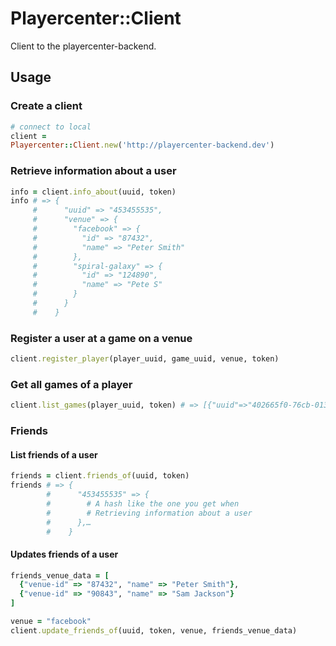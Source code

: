 # Playercenter::Client

Client to the playercenter-backend.

## Usage

### Create a client

```ruby
# connect to local
client =
Playercenter::Client.new('http://playercenter-backend.dev')
```

### Retrieve information about a user

```ruby
info = client.info_about(uuid, token)
info # => {
     #      "uuid" => "453455535",
     #      "venue" => {
     #        "facebook" => {
     #          "id" => "87432",
     #          "name" => "Peter Smith"
     #        },
     #        "spiral-galaxy" => {
     #          "id" => "124890",
     #          "name" => "Pete S"
     #        }
     #      }
     #    }
```

### Register a user at a game on a venue

```ruby
client.register_player(player_uuid, game_uuid, venue, token)
```

### Get all games of a player

```ruby
client.list_games(player_uuid, token) # => [{"uuid"=>"402665f0-76cb-0130-6898-58b035f5cdfb", "name"=>"A Game", "description"=>"A good game", "screenshots"=>[], "venues"=>["facebook"], "category"=>"Jump n Run", "credits"=>"Quarter Spiral", "credits_url"=>"http://quarterspiral.com"}, …]
```

### Friends

#### List friends of a user

```ruby
friends = client.friends_of(uuid, token)
friends # => {
        #      "453455535" => {
        #        # A hash like the one you get when
        #        # Retrieving information about a user
        #      },…
        #    }
```

#### Updates friends of a user

```ruby
friends_venue_data = [
  {"venue-id" => "87432", "name" => "Peter Smith"},
  {"venue-id" => "90843", "name" => "Sam Jackson"}
]

venue = "facebook"
client.update_friends_of(uuid, token, venue, friends_venue_data)
```
